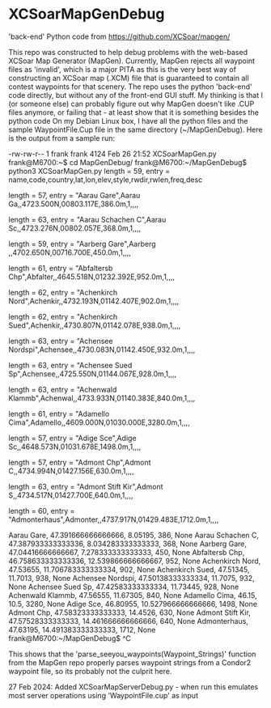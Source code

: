 # XCSoarMapGenDebug
'back-end' Python code from https://github.com/XCSoar/mapgen/

This repo was constructed to help debug problems with the web-based XCSoar Map Generator (MapGen).  Currently, MapGen rejects all waypoint files as 'invalid', which is a major PITA as this is the very best way of constructing an XCSoar map (.XCM) file that is guaranteed to contain all contest waypoints for that scenery.
The repo uses the python 'back-end' code directly, but without any of the front-end GUI stuff.  My thinking is that I (or someone else) can probably figure out why MapGen doesn't like .CUP files anymore, or failing that - at least show that it is something besides the python code
On my Debian Linux box, I have all the python files and the sample WaypointFile.Cup file in the same directory (~/MapGenDebug). Here is the output from a sample run:

-rw-rw-r--  1 frank frank 4124 Feb 26 21:52 XCSoarMapGen.py
frank@M6700:~$ cd MapGenDebug/
frank@M6700:~/MapGenDebug$ python3 XCSoarMapGen.py 
length = 59, entry = name,code,country,lat,lon,elev,style,rwdir,rwlen,freq,desc

length = 57, entry = "Aarau Gare",Aarau Ga,,4723.500N,00803.117E,386.0m,1,,,,

length = 63, entry = "Aarau Schachen C",Aarau Sc,,4723.276N,00802.057E,368.0m,1,,,,

length = 59, entry = "Aarberg Gare",Aarberg ,,4702.650N,00716.700E,450.0m,1,,,,

length = 61, entry = "Abfaltersb Chp",Abfalter,,4645.518N,01232.392E,952.0m,1,,,,

length = 62, entry = "Achenkirch Nord",Achenkir,,4732.193N,01142.407E,902.0m,1,,,,

length = 62, entry = "Achenkirch Sued",Achenkir,,4730.807N,01142.078E,938.0m,1,,,,

length = 63, entry = "Achensee Nordspi",Achensee,,4730.083N,01142.450E,932.0m,1,,,,

length = 63, entry = "Achensee Sued Sp",Achensee,,4725.550N,01144.067E,928.0m,1,,,,

length = 63, entry = "Achenwald Klammb",Achenwal,,4733.933N,01140.383E,840.0m,1,,,,

length = 61, entry = "Adamello Cima",Adamello,,4609.000N,01030.000E,3280.0m,1,,,,

length = 57, entry = "Adige Sce",Adige Sc,,4648.573N,01031.678E,1498.0m,1,,,,

length = 57, entry = "Admont Chp",Admont C,,4734.994N,01427.156E,630.0m,1,,,,

length = 63, entry = "Admont Stift Kir",Admont S,,4734.517N,01427.700E,640.0m,1,,,,

length = 60, entry = "Admonterhaus",Admonter,,4737.917N,01429.483E,1712.0m,1,,,,

Aarau Gare, 47.391666666666666, 8.05195, 386, None
Aarau Schachen C, 47.387933333333336, 8.034283333333333, 368, None
Aarberg Gare, 47.04416666666667, 7.278333333333333, 450, None
Abfaltersb Chp, 46.758633333333336, 12.539866666666667, 952, None
Achenkirch Nord, 47.53655, 11.706783333333334, 902, None
Achenkirch Sued, 47.51345, 11.7013, 938, None
Achensee Nordspi, 47.50138333333334, 11.7075, 932, None
Achensee Sued Sp, 47.42583333333334, 11.73445, 928, None
Achenwald Klammb, 47.56555, 11.67305, 840, None
Adamello Cima, 46.15, 10.5, 3280, None
Adige Sce, 46.80955, 10.527966666666666, 1498, None
Admont Chp, 47.58323333333333, 14.4526, 630, None
Admont Stift Kir, 47.57528333333333, 14.461666666666666, 640, None
Admonterhaus, 47.63195, 14.491383333333333, 1712, None
frank@M6700:~/MapGenDebug$ ^C

This shows that the 'parse_seeyou_waypoints(Waypoint_Strings)' function from the MapGen repo properly parses waypoint strings from a Condor2 waypoint file, so its probably not the culprit here.

27 Feb 2024: Added XCSoarMapServerDebug.py - when run this emulates most server operations using 'WaypointFile.cup' as input


